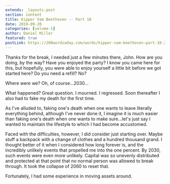 ```yaml
---
extends: _layouts.post
section: content
title: Kipper Vam Beethoven -- Part 18
date: 2019-09-20
categories: [volume-1]
author: Daniel Miller
featured: true
postLink: https://200wordsaday.com/words/kipper-vam-beethoven-part-18-275455d84f201e4bc2
---
```


Thanks for the break, I needed just a few minutes there, John. How are you doing, by the way? Have you enjoyed the party? I know you came here for this, but hopefully, you were able to enjoy yourself a little bit before we got started here? Do you need a refill? No?

Where were we? Oh, of course...2030...

What happened? Great question. I mourned. I regressed. Soon thereafter I also had to fake my death for the first time.

As I've alluded to, faking one's death when one wants to leave literally everything behind, although I've never done it, I imagine it is much easier than faking one's death when one wants to make sure...let's just say I wanted to maintain the lifestyle to which I had become accustomed. 

Faced with the difficulties, however, I did consider just starting over. Maybe stuff a backpack with a change of clothes and a hundred thousand grand. I thought better of it when I considered how long forever is, and the incredibly unlikely events that propelled me into the one percent. By 2030, such events were even more unlikely. Capital was so unevenly distributed and protected at that point that no normal person was allowed to break through. It took the collapse of 2060 to reset that. 

Fortunately, I had some experience in moving assets around. 